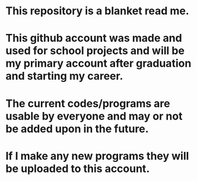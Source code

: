 # This repository is a blanket read me.
# This github account was made and used for school projects and will be my primary account after graduation and starting my career.
# The current codes/programs are usable by everyone and may or not be added upon in the future.
# If I make any new programs they will be uploaded to this account.
